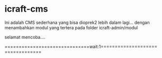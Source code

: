 icraft-cms
==========
Ini adalah CMS sederhana yang bisa dioprek2 lebih dalam lagi...
dengan menambahkan modul yang tertera pada folder icraft-admin/modul

selamat mencoba....

==============================wait:1=================================
